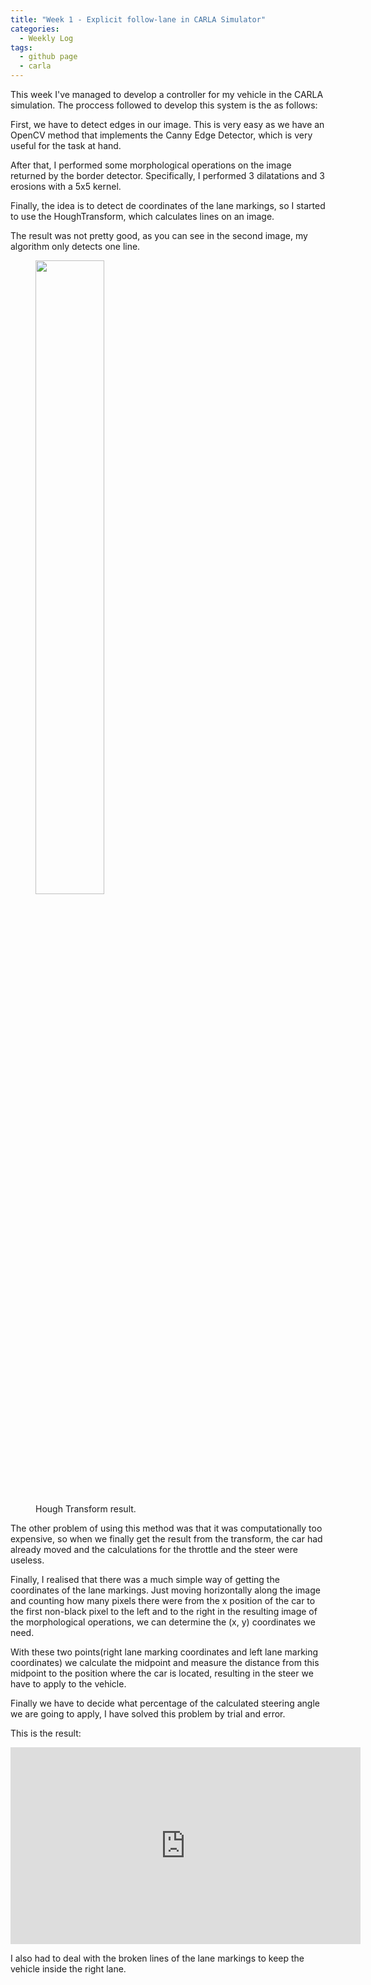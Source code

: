 ```yaml
---
title: "Week 1 - Explicit follow-lane in CARLA Simulator"
categories:
  - Weekly Log
tags:
  - github page
  - carla
---
```


This week I've managed to develop a controller for my vehicle in the CARLA simulation. The proccess followed to develop this system is the as follows:

First, we have to detect edges in our image. This is very easy as we have an OpenCV method that implements the Canny Edge Detector, which is very useful for the task at hand.

After that, I performed some morphological operations on the image returned by the border detector. Specifically, I performed 3 dilatations and 3 erosions with a 5x5 kernel.

Finally, the idea is to detect de coordinates of the lane markings, so I started to use the HoughTransform, which calculates lines on an image.

The result was not pretty good, as you can see in the second image, my algorithm only detects one line.

<figure class="half">
  <img src="{{ site.url }}{{ site.baseurl }}/assets/images/Week1/HoughTransform.png" alt="" style="width:51%">
  <img src="{{ site.url }}{{ site.baseurl }}/assets/images/Week1/HoughTransform2.png" alt="">
  <figcaption>Hough Transform result.</figcaption>
</figure>

The other problem of using this method was that it was computationally too expensive, so when we finally get the result from the transform, the car had already moved and the calculations for the throttle and the steer were useless.

Finally, I realised that there was a much simple way of getting the coordinates of the lane markings. Just moving horizontally along the image and counting how many pixels there were from the x position of the car to the first non-black pixel to the left and to the right in the resulting image of the morphological operations, we can determine the (x, y) coordinates we need. 


With these two points(right lane marking coordinates and left lane marking coordinates) we calculate the midpoint and measure the distance from this midpoint to the position where the car is located, resulting in the steer we have to apply to the vehicle.

Finally we have to decide what percentage of the calculated steering angle we are going to apply, I have solved this problem by trial and error.


This is the result:


<iframe width="560" height="315" src="https://www.youtube.com/embed/Ha9oen4dVng" title="YouTube video player" frameborder="0" allow="accelerometer; autoplay; clipboard-write; encrypted-media; gyroscope; picture-in-picture" allowfullscreen></iframe>


I also had to deal with the broken lines of the lane markings to keep the vehicle inside the right lane.

















